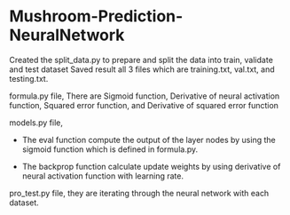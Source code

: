 # Mushroom-Prediction-NeuralNetwork

Created the split_data.py to prepare and split the data into train, validate and test dataset 
Saved result all 3 files which are training.txt, val.txt, and testing.txt.

formula.py file, There are Sigmoid function, Derivative of neural activation function, Squared error function, and Derivative of squared error function

models.py file, 

  - The eval function compute the output of the layer nodes by using the sigmoid function which is defined in formula.py.
  
  - The backprop function calculate update weights by using derivative of neural activation function with learning rate. 
  
pro_test.py file, they are iterating through the neural network with each dataset.
